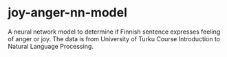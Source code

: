 # joy-anger-nn-model
A neural network model to determine if Finnish sentence expresses feeling of anger or joy. The data is from University of Turku Course Introduction to Natural Language Processing.
